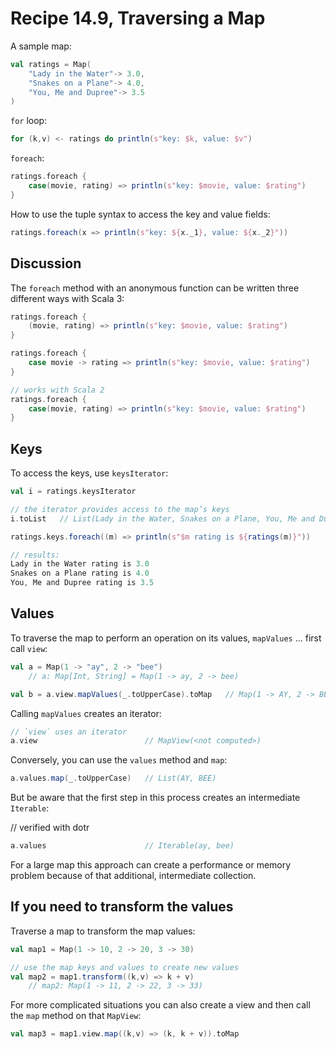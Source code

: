 # Recipe 14.9, Traversing a Map


A sample map:

```scala
val ratings = Map(
    "Lady in the Water"-> 3.0,
    "Snakes on a Plane"-> 4.0,
    "You, Me and Dupree"-> 3.5
)
```

`for` loop:

```scala
for (k,v) <- ratings do println(s"key: $k, value: $v")
```

`foreach`:

```scala
ratings.foreach {
    case(movie, rating) => println(s"key: $movie, value: $rating")
}
```

How to use the tuple syntax to access the key and value fields:

```scala
ratings.foreach(x => println(s"key: ${x._1}, value: ${x._2}"))
```



## Discussion

The `foreach` method with an anonymous function can be written three different ways with Scala 3:

```scala
ratings.foreach {
    (movie, rating) => println(s"key: $movie, value: $rating")
}

ratings.foreach {
    case movie -> rating => println(s"key: $movie, value: $rating")
}

// works with Scala 2
ratings.foreach {
    case(movie, rating) => println(s"key: $movie, value: $rating")
}
```


## Keys

To access the keys, use `keysIterator`:

```scala
val i = ratings.keysIterator

// the iterator provides access to the map’s keys
i.toList   // List(Lady in the Water, Snakes on a Plane, You, Me and Dupree)

ratings.keys.foreach((m) => println(s"$m rating is ${ratings(m)}"))

// results:
Lady in the Water rating is 3.0
Snakes on a Plane rating is 4.0
You, Me and Dupree rating is 3.5
```


## Values

To traverse the map to perform an operation on its values, `mapValues` ... first call `view`:

```scala
val a = Map(1 -> "ay", 2 -> "bee")
    // a: Map[Int, String] = Map(1 -> ay, 2 -> bee)

val b = a.view.mapValues(_.toUpperCase).toMap   // Map(1 -> AY, 2 -> BEE)
```

Calling `mapValues` creates an iterator:

```scala
// `view` uses an iterator
a.view                        // MapView(<not computed>)
```

Conversely, you can use the `values` method and `map`:

```scala
a.values.map(_.toUpperCase)   // List(AY, BEE)
```

But be aware that the first step in this process creates an intermediate `Iterable`:

// verified with dotr
```scala
a.values                      // Iterable(ay, bee)
```

For a large map this approach can create a performance or memory problem because of that additional, intermediate collection.


## If you need to transform the values

Traverse a map to transform the map values:

```scala
val map1 = Map(1 -> 10, 2 -> 20, 3 -> 30)

// use the map keys and values to create new values
val map2 = map1.transform((k,v) => k + v)
    // map2: Map(1 -> 11, 2 -> 22, 3 -> 33)
```

For more complicated situations you can also create a view and then call the `map` method on that `MapView`:

```scala
val map3 = map1.view.map((k,v) => (k, k + v)).toMap
```


